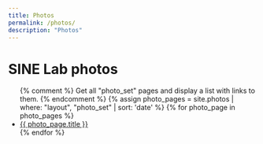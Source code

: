```yaml
---
title: Photos
permalink: /photos/
description: "Photos"
---
```


# SINE Lab photos

<ul>
  {% comment %}
    Get all "photo_set" pages and display a list with links to them.
  {% endcomment %}
  {% assign photo_pages = site.photos | where: "layout", "photo_set" | sort: 'date' %}
  {% for photo_page in photo_pages %}
    <li>
      <a href="{{ photo_page.url | prepend: site.url/photos }}">{{ photo_page.title }}</a>
    </li>
  {% endfor %}
</ul>